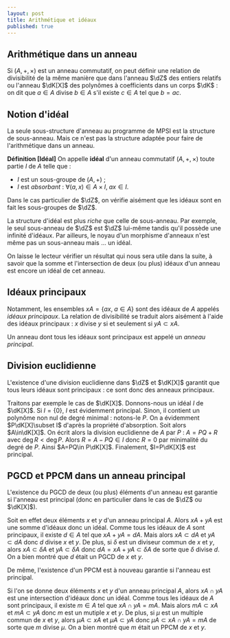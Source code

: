 ```yaml
---
layout: post
title: Arithmétique et idéaux
published: true
---
```


## Arithmétique dans un anneau

Si $(A,+,\times)$ est un anneau commutatif, on peut définir une relation de divisibilité de la même manière que dans l'anneau $\dZ$ des entiers relatifs ou l'anneau $\dK[X]$ des polynômes à coefficients dans un corps $\dK$ : on dit que $a\in A$ divise $b\in A$ s'il existe $c\in A$ tel que $b=ac$.

## Notion d'idéal

La seule sous-structure d'anneau au programme de MPSI est la structure de sous-anneau. Mais ce n'est pas la structure adaptée pour faire de l'arithmétique dans un anneau.

**Définition [Idéal]** On appelle **idéal** d'un anneau commutatif $(A,+,\times)$ toute partie $I$ de $A$ telle que :

* $I$ est un sous-groupe de $(A,+)$ ;
* $I$ est *absorbant* : $\forall(a,x)\in A\times I,\;ax\in I$.

Dans le cas particulier de $\dZ$, on vérifie aisément que les idéaux sont en fait les sous-groupes de $\dZ$.

La structure d'idéal est plus *riche* que celle de sous-anneau. Par exemple, le seul sous-anneau de $\dZ$ est $\dZ$ lui-même tandis qu'il possède une infinité d'idéaux. Par ailleurs, le noyau d'un morphisme d'anneaux n'est même pas un sous-anneau mais ... un idéal.

On laisse le lecteur vérifier un résultat qui nous sera utile dans la suite, à savoir que la somme et l'intersection de deux (ou plus) idéaux d'un anneau est encore un idéal de cet anneau.

## Idéaux principaux

Notamment, les ensembles $xA=\{ax,\;a\in A\}$ sont des idéaux de $A$ appelés *idéaux principaux*. La relation de divisibilité se traduit alors aisément à l'aide des idéaux principaux : $x$ divise $y$ si et seulement si $yA\subset xA$.

Un anneau dont tous les idéaux sont principaux est appelé un *anneau principal*.

## Division euclidienne

L'existence d'une division euclidienne dans $\dZ$ et $\dK[X]$ garantit que tous leurs idéaux sont principaux : ce sont donc des anneaux principaux.

Traitons par exemple le cas de $\dK[X]$. Donnons-nous un idéal $I$ de $\dK[X]$. Si $I=\{0\}$, $I$ est évidemment principal. Sinon, il contient un polynôme non nul de degré minimal : notons-le $P$. On a évidemment $P\dK[X]\subset I$ d'après la propriété d'absorption. Soit alors $A\in\dK[X]$. On écrit alors la division euclidienne de $A$ par $P$ : $A=PQ+R$ avec $\deg R<\deg P$. Alors $R=A-PQ\in I$ donc $R=0$ par minimalité du degré de $P$. Ainsi $A=PQ\in P\dK[X]$. Finalement, $I=P\dK[X]$ est principal.

## PGCD et PPCM dans un anneau principal

L'existence du PGCD de deux (ou plus) éléments d'un anneau est garantie si l'anneau est principal (donc en particulier dans le cas de $\dZ$ ou $\dK[X]$).

Soit en effet deux éléments $x$ et $y$ d'un anneau principal $A$. Alors $xA+yA$ est une somme d'idéaux donc un idéal. Comme tous les idéaux de $A$ sont principaux, il existe $d\in A$ tel que $xA+yA=dA$. Mais alors $xA\subset dA$ et $yA\subset dA$ donc $d$ divise $x$ et $y$. De plus, si $\delta$ est un diviseur commun de $x$ et $y$, alors $xA\subset \delta A$ et $yA\subset \delta A$ donc $dA=xA+yA\subset\delta A$ de sorte que $\delta$ divise $d$. On a bien montré que $d$ était un PGCD de $x$ et $y$.

De même, l'existence d'un PPCM est à nouveau garantie si l'anneau est principal.

Si l'on se donne deux éléments $x$ et $y$ d'un anneau principal $A$, alors $xA\cap yA$ est une intersection d'idéaux donc un idéal. Comme tous les idéaux de $A$ sont principaux, il existe $m\in A$ tel que $xA\cap yA=mA$. Mais alors $mA\subset xA$ et $mA\subset yA$ donc $m$ est un mutiple $x$ et $y$. De plus, si $\mu$ est un multiple commun de $x$ et $y$, alors $\mu A\subset xA$ et $\mu A\subset yA$ donc $\mu A\subset xA\cap yA=mA$ de sorte que $m$ divise $\mu$. On a bien montré que $m$ était un PPCM de $x$ et $y$.
